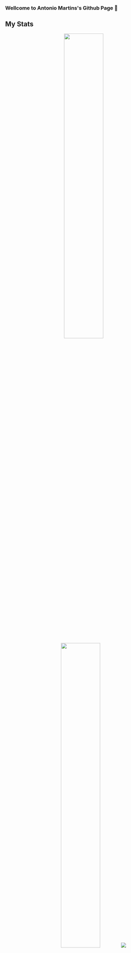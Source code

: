 ### Wellcome to Antonio Martins's Github Page 📄
<!--
**AntonioAEMartins/AntonioAEMartins** is a ✨ _special_ ✨ repository because its `README.md` (this file) appears on your GitHub profile.

Here are some ideas to get you started:

- 🔭 I’m currently working on ...
- 🌱 I’m currently learning ...
- 👯 I’m looking to collaborate on ...
- 🤔 I’m looking for help with ...
- 💬 Ask me about ...
- 📫 How to reach me: ...
- 😄 Pronouns: ...
- ⚡ Fun fact: ...
-->

## My Stats

<p align="center">
  <img height="50%" width="auto" src ="https://github-readme-stats.vercel.app/api?username=AntonioAEMartins&show_icons=true&count_private=true&theme=ocean_dark&hide_border=true&hide=issues,contribs&bg_color=00000000">
  <img height="50%" width="auto" src ="https://github-readme-stats.vercel.app/api/top-langs/?username=AntonioAEMartins&layout=compact&hide_border=true&theme=ocean_dark&bg_color=00000000&langs_count=6&hide=jupyter%20notebook,tex,css,php&exclude_repo=Pacman-AI">
  <img src ="https://github-readme-streak-stats.herokuapp.com?user=AntonioAEMartins&theme=ocean_dark&hide_border=true&background=FFFFFF00">
  <br>
  <br>
</p>

<!--START_SECTION:waka-->
![Code Time](http://img.shields.io/badge/Code%20Time-2%2C154%20hrs%2043%20mins-blue)

![Profile Views](http://img.shields.io/badge/Profile%20Views-332-blue)

**🐱 My GitHub Data** 

> 📦 2.5 MB Used in GitHub's Storage 
 > 
> 🏆 57 Contributions in the Year 2023
 > 
> 💼 Opted to Hire
 > 
> 📜 34 Public Repositories 
 > 
> 🔑 10 Private Repositories 
 > 
**I'm an Early 🐤** 

```text
🌞 Morning                1074 commits        █░░░░░░░░░░░░░░░░░░░░░░░░   05.64 % 
🌆 Daytime                10774 commits       ██████████████░░░░░░░░░░░   56.60 % 
🌃 Evening                6615 commits        █████████░░░░░░░░░░░░░░░░   34.75 % 
🌙 Night                  571 commits         █░░░░░░░░░░░░░░░░░░░░░░░░   03.00 % 
```
📅 **I'm Most Productive on Monday** 

```text
Monday                   4204 commits        ██████░░░░░░░░░░░░░░░░░░░   22.09 % 
Tuesday                  3732 commits        █████░░░░░░░░░░░░░░░░░░░░   19.61 % 
Wednesday                3681 commits        █████░░░░░░░░░░░░░░░░░░░░   19.34 % 
Thursday                 2376 commits        ███░░░░░░░░░░░░░░░░░░░░░░   12.48 % 
Friday                   2388 commits        ███░░░░░░░░░░░░░░░░░░░░░░   12.55 % 
Saturday                 1616 commits        ██░░░░░░░░░░░░░░░░░░░░░░░   08.49 % 
Sunday                   1037 commits        █░░░░░░░░░░░░░░░░░░░░░░░░   05.45 % 
```


📊 **This Week I Spent My Time On** 

```text
🕑︎ Time Zone: Europe/Paris

💬 Programming Languages: 
Other                    3 hrs 5 mins        █████████████████░░░░░░░░   68.29 % 
Markdown                 46 mins             ████░░░░░░░░░░░░░░░░░░░░░   17.24 % 
sh                       19 mins             ██░░░░░░░░░░░░░░░░░░░░░░░   07.04 % 
YAML                     9 mins              █░░░░░░░░░░░░░░░░░░░░░░░░   03.43 % 
JavaScript               6 mins              █░░░░░░░░░░░░░░░░░░░░░░░░   02.55 % 

🔥 Editors: 
Chrome                   2 hrs 43 mins       ███████████████░░░░░░░░░░   60.12 % 
VS Code                  1 hr 29 mins        ████████░░░░░░░░░░░░░░░░░   32.84 % 
Zsh                      19 mins             ██░░░░░░░░░░░░░░░░░░░░░░░   07.04 % 

💻 Operating System: 
Linux                    2 hrs 45 mins       ███████████████░░░░░░░░░░   60.82 % 
WSL                      1 hr 46 mins        ██████████░░░░░░░░░░░░░░░   39.18 % 
```

**I Mostly Code in PHP** 

```text
PHP                      10 repos            ███████░░░░░░░░░░░░░░░░░░   26.32 % 
JavaScript               9 repos             ██████░░░░░░░░░░░░░░░░░░░   23.68 % 
HTML                     8 repos             █████░░░░░░░░░░░░░░░░░░░░   21.05 % 
Vue                      4 repos             ███░░░░░░░░░░░░░░░░░░░░░░   10.53 % 
CSS                      3 repos             ██░░░░░░░░░░░░░░░░░░░░░░░   07.89 % 
```




 Last Updated on 01/04/2023 00:05:43 UTC
<!--END_SECTION:waka-->
